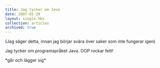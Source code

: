 ```yaml
---
title: Jag tycker om Java
date: 2007-02-20
layout: single.hbs
collection: articles
archived: true
---
```

(Jag säger detta, innan jag börjar svära över saker som inte fungerar
igen)

Jag tycker om programspråket Java. OOP rockar fett!

\*går och lägger sig\*